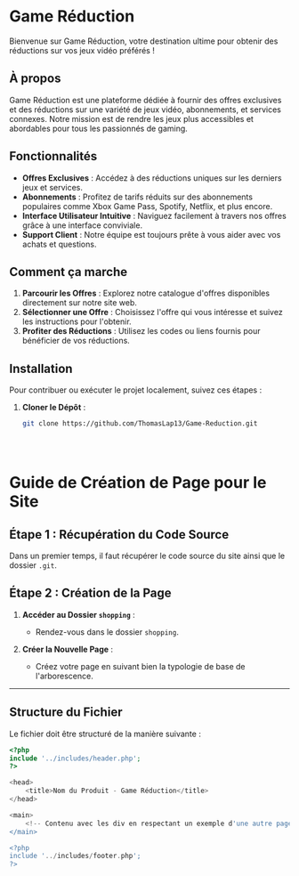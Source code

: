 # Game Réduction

Bienvenue sur Game Réduction, votre destination ultime pour obtenir des réductions sur vos jeux vidéo préférés !

## À propos

Game Réduction est une plateforme dédiée à fournir des offres exclusives et des réductions sur une variété de jeux vidéo, abonnements, et services connexes. Notre mission est de rendre les jeux plus accessibles et abordables pour tous les passionnés de gaming.

## Fonctionnalités

- **Offres Exclusives** : Accédez à des réductions uniques sur les derniers jeux et services.
- **Abonnements** : Profitez de tarifs réduits sur des abonnements populaires comme Xbox Game Pass, Spotify, Netflix, et plus encore.
- **Interface Utilisateur Intuitive** : Naviguez facilement à travers nos offres grâce à une interface conviviale.
- **Support Client** : Notre équipe est toujours prête à vous aider avec vos achats et questions.

## Comment ça marche

1. **Parcourir les Offres** : Explorez notre catalogue d'offres disponibles directement sur notre site web.
2. **Sélectionner une Offre** : Choisissez l'offre qui vous intéresse et suivez les instructions pour l'obtenir.
3. **Profiter des Réductions** : Utilisez les codes ou liens fournis pour bénéficier de vos réductions.

## Installation

Pour contribuer ou exécuter le projet localement, suivez ces étapes :

1. **Cloner le Dépôt** :
   ```bash
   git clone https://github.com/ThomasLap13/Game-Reduction.git





# Guide de Création de Page pour le Site

## Étape 1 : Récupération du Code Source

Dans un premier temps, il faut récupérer le code source du site ainsi que le dossier `.git`.

## Étape 2 : Création de la Page

1. **Accéder au Dossier `shopping`** :
   - Rendez-vous dans le dossier `shopping`.

2. **Créer la Nouvelle Page** :
   - Créez votre page en suivant bien la typologie de base de l'arborescence.

---

## Structure du Fichier

Le fichier doit être structuré de la manière suivante :

```php
<?php
include '../includes/header.php';
?>

<head>
    <title>Nom du Produit - Game Réduction</title>
</head>

<main>
    <!-- Contenu avec les div en respectant un exemple d'une autre page -->
</main>

<?php
include '../includes/footer.php';
?>
